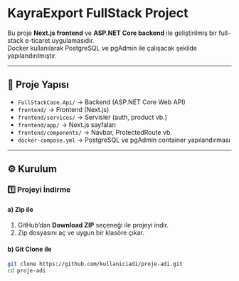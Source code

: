 # KayraExport FullStack Project

Bu proje **Next.js frontend** ve **ASP.NET Core backend** ile geliştirilmiş bir full-stack e-ticaret uygulamasıdır.  
Docker kullanılarak PostgreSQL ve pgAdmin ile çalışacak şekilde yapılandırılmıştır.  

---

## 📂 Proje Yapısı

- `FullStackCase.Api/` → Backend (ASP.NET Core Web API)
- `frontend/` → Frontend (Next.js)
- `frontend/services/` → Servisler (auth, product vb.)
- `frontend/app/` → Next.js sayfaları
- `frontend/components/` → Navbar, ProtectedRoute vb.
- `docker-compose.yml` → PostgreSQL ve pgAdmin container yapılandırması

---

## ⚙️ Kurulum

### 1️⃣ Projeyi İndirme

#### a) Zip ile
1. GitHub’dan **Download ZIP** seçeneği ile projeyi indir.
2. Zip dosyasını aç ve uygun bir klasöre çıkar.

#### b) Git Clone ile
```bash
git clone https://github.com/kullaniciadi/proje-adi.git
cd proje-adi
